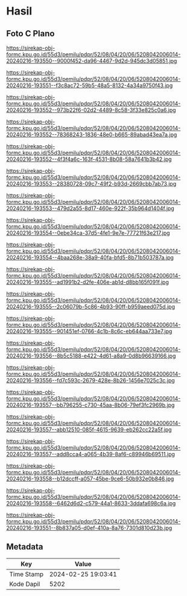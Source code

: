 # Hasil

## Foto C Plano

https://sirekap-obj-formc.kpu.go.id/55d3/pemilu/pdpr/52/08/04/20/06/5208042006014-20240216-193550--9000f452-da96-4467-9d2d-945dc3d05851.jpg

https://sirekap-obj-formc.kpu.go.id/55d3/pemilu/pdpr/52/08/04/20/06/5208042006014-20240216-193551--f3c8ac72-59b5-48a5-8132-4a34a9750f43.jpg

https://sirekap-obj-formc.kpu.go.id/55d3/pemilu/pdpr/52/08/04/20/06/5208042006014-20240216-193552--973b22f6-02d2-4489-8c58-3f33e825c0a6.jpg

https://sirekap-obj-formc.kpu.go.id/55d3/pemilu/pdpr/52/08/04/20/06/5208042006014-20240216-193552--78368243-1836-48e0-b665-89abad43ea7a.jpg

https://sirekap-obj-formc.kpu.go.id/55d3/pemilu/pdpr/52/08/04/20/06/5208042006014-20240216-193552--4f3f4a6c-163f-4531-8b08-58a7641b3b42.jpg

https://sirekap-obj-formc.kpu.go.id/55d3/pemilu/pdpr/52/08/04/20/06/5208042006014-20240216-193553--28380728-09c7-49f2-b93d-2669cbb7ab73.jpg

https://sirekap-obj-formc.kpu.go.id/55d3/pemilu/pdpr/52/08/04/20/06/5208042006014-20240216-193553--479d2a55-8d17-460e-922f-35b964d1404f.jpg

https://sirekap-obj-formc.kpu.go.id/55d3/pemilu/pdpr/52/08/04/20/06/5208042006014-20240216-193554--0ebe34ca-37d5-4fe1-9e7e-77721f63e217.jpg

https://sirekap-obj-formc.kpu.go.id/55d3/pemilu/pdpr/52/08/04/20/06/5208042006014-20240216-193554--4baa268e-38a9-40fa-bfd5-8b71b503787a.jpg

https://sirekap-obj-formc.kpu.go.id/55d3/pemilu/pdpr/52/08/04/20/06/5208042006014-20240216-193555--ad1991b2-d2fe-406e-ab1d-d8bb165f091f.jpg

https://sirekap-obj-formc.kpu.go.id/55d3/pemilu/pdpr/52/08/04/20/06/5208042006014-20240216-193555--2c06079b-5c86-4b93-90ff-b959aeed075d.jpg

https://sirekap-obj-formc.kpu.go.id/55d3/pemilu/pdpr/52/08/04/20/06/5208042006014-20240216-193555--901451ef-0766-4c1b-8c6c-eb644aa733e7.jpg

https://sirekap-obj-formc.kpu.go.id/55d3/pemilu/pdpr/52/08/04/20/06/5208042006014-20240216-193556--8b5c5188-e422-4d61-a8a9-0d8b96639166.jpg

https://sirekap-obj-formc.kpu.go.id/55d3/pemilu/pdpr/52/08/04/20/06/5208042006014-20240216-193556--fd7c593c-2679-428e-8b26-1456e7025c3c.jpg

https://sirekap-obj-formc.kpu.go.id/55d3/pemilu/pdpr/52/08/04/20/06/5208042006014-20240216-193557--bb796255-c730-45aa-8b06-79ef3fc2969b.jpg

https://sirekap-obj-formc.kpu.go.id/55d3/pemilu/pdpr/52/08/04/20/06/5208042006014-20240216-193557--abb12510-085f-4615-9639-eb262cc22a5f.jpg

https://sirekap-obj-formc.kpu.go.id/55d3/pemilu/pdpr/52/08/04/20/06/5208042006014-20240216-193557--add8cca4-a065-4b39-8af6-c89946b69511.jpg

https://sirekap-obj-formc.kpu.go.id/55d3/pemilu/pdpr/52/08/04/20/06/5208042006014-20240216-193558--b12dccff-a057-45be-9ce6-50b932e0b846.jpg

https://sirekap-obj-formc.kpu.go.id/55d3/pemilu/pdpr/52/08/04/20/06/5208042006014-20240216-193558--6462d6d2-c579-44a1-8633-3ddafa698c6a.jpg

https://sirekap-obj-formc.kpu.go.id/55d3/pemilu/pdpr/52/08/04/20/06/5208042006014-20240216-193551--8b837a05-d0ef-410a-8a76-7301d810d23b.jpg


## Metadata

| Key        | Value               |
| ---------- | ------------------- |
| Time Stamp | 2024-02-25 19:03:41 |
| Kode Dapil | 5202                |




